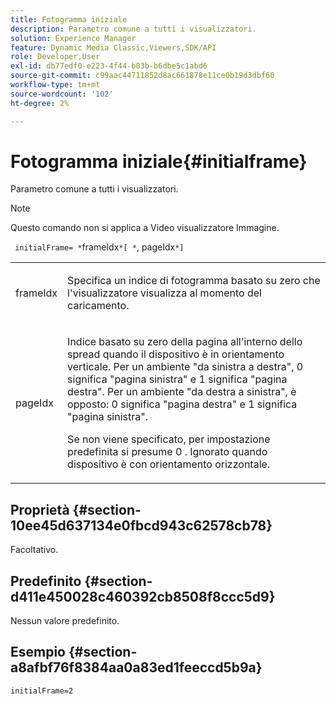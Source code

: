 ```yaml
---
title: Fotogramma iniziale
description: Parametro comune a tutti i visualizzatori.
solution: Experience Manager
feature: Dynamic Media Classic,Viewers,SDK/API
role: Developer,User
exl-id: db77edf0-e223-4f44-b83b-b6dbe5c1abd6
source-git-commit: c99aac44711852d8ac661878e11ce0b19d3dbf60
workflow-type: tm+mt
source-wordcount: '102'
ht-degree: 2%

---
```


# Fotogramma iniziale{#initialframe}

Parametro comune a tutti i visualizzatori.

>[!NOTE]
>
>Questo comando non si applica a Video visualizzatore Immagine.

` initialFrame= *`frameIdx`*[ *`, pageIdx`*]`

<table id="table_9B98C97485DD4DEB8A6ECBCE8DF6B886"> 
 <tbody> 
  <tr> 
   <td colname="col1"> <p> <span class="codeph"><span class="varname"> frameIdx</span> </span> </p> </td> 
   <td colname="col2"> <p> Specifica un indice di fotogramma basato su zero che l'visualizzatore visualizza al momento del caricamento. </p> </td> 
  </tr> 
  <tr> 
   <td colname="col1"> <p><span class="codeph"><span class="varname"> pageIdx</span></span> </p> </td> 
   <td colname="col2"> <p>Indice basato su zero della pagina all'interno dello spread quando il dispositivo è in orientamento verticale. Per un ambiente "da sinistra a destra", <span class="codeph"> 0</span> significa "pagina sinistra" e <span class="codeph"> 1</span> significa "pagina destra". Per un ambiente "da destra a sinistra", è opposto: <span class="codeph"> 0</span> significa "pagina destra" e <span class="codeph"> 1</span> significa "pagina sinistra". </p> <p>Se non viene specificato, <span class="codeph"> per impostazione predefinita si presume 0</span> . Ignorato quando dispositivo è con orientamento orizzontale. </p> </td> 
  </tr> 
 </tbody> 
</table>

## Proprietà {#section-10ee45d637134e0fbcd943c62578cb78}

Facoltativo.

## Predefinito {#section-d411e450028c460392cb8508f8ccc5d9}

Nessun valore predefinito.

## Esempio {#section-a8afbf76f8384aa0a83ed1feeccd5b9a}

```
initialFrame=2
```
